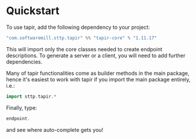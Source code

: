 # Quickstart

To use tapir, add the following dependency to your project:

```scala
"com.softwaremill.sttp.tapir" %% "tapir-core" % "1.11.17"
```

This will import only the core classes needed to create endpoint descriptions. To generate a server or a client, you
will need to add further dependencies.

Many of tapir functionalities come as builder methods in the main package, hence it's easiest to work with tapir if 
you import the main package entirely, i.e.:

```scala
import sttp.tapir.*
```

Finally, type:

```scala
endpoint.
```

and see where auto-complete gets you!

